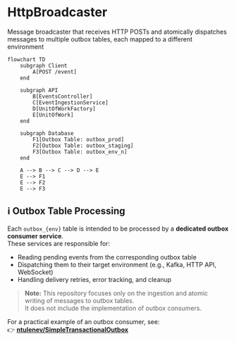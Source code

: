 # HttpBroadcaster
Message broadcaster that receives HTTP POSTs and atomically dispatches messages to multiple outbox tables, each mapped to a different environment

```mermaid
flowchart TD
    subgraph Client
        A[POST /event]
    end

    subgraph API
        B[EventsController]
        C[EventIngestionService]
        D[UnitOfWorkFactory]
        E[UnitOfWork]
    end

    subgraph Database
        F1[Outbox Table: outbox_prod]
        F2[Outbox Table: outbox_staging]
        F3[Outbox Table: outbox_env_n]
    end

    A --> B --> C --> D --> E
    E --> F1
    E --> F2
    E --> F3
```

## ℹ️ Outbox Table Processing

Each `outbox_{env}` table is intended to be processed by a **dedicated outbox consumer service**.  
These services are responsible for:

- Reading pending events from the corresponding outbox table
- Dispatching them to their target environment (e.g., Kafka, HTTP API, WebSocket)
- Handling delivery retries, error tracking, and cleanup

> **Note:** This repository focuses only on the ingestion and atomic writing of messages to outbox tables.  
> It does not include the implementation of outbox consumers.

For a practical example of an outbox consumer, see:  
👉 [**ntulenev/SimpleTransactionalOutbox**](https://github.com/ntulenev/SimpleTransactionalOutbox)


